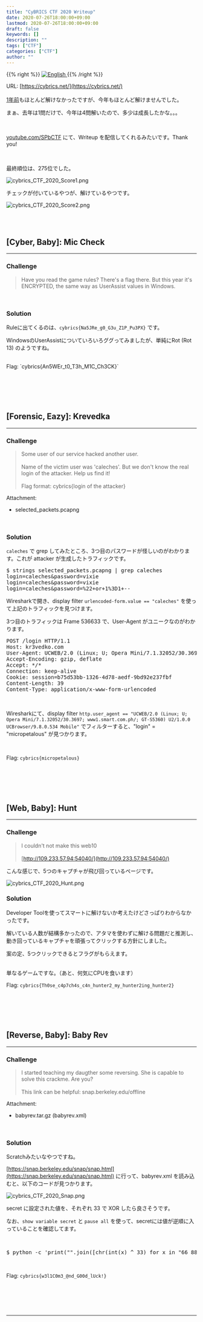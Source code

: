 ```yaml
---
title: "CyBRICS CTF 2020 Writeup"
date: 2020-07-26T18:00:00+09:00
lastmod: 2020-07-26T18:00:00+09:00
draft: false
keywords: []
description: ""
tags: ["CTF"]
categories: ["CTF"]
author: ""
---
```

{{% right %}}
<a href="https://translate.google.com/translate?hl=en&sl=ja&tl=en&u=https%3A%2F%2Fcaptureamerica.github.io%2Fwriteups%2Fpost%2Fcybrics_ctf_2020%2F">
<img src="https://captureamerica.github.io/writeups/img/En.png" alt="English">
</a>
{{% /right %}}

URL: [https://cybrics.net/](https://cybrics.net/)
<br /><br />
[1年前](https://captureamerica.github.io/writeups/post/cybrics_ctf_2019/)もほとんど解けなかったですが、今年もほとんど解けませんでした。

まぁ、去年は1問だけで、今年は4問解いたので、多少は成長したかな。。。

<br>

[youtube.com/SPbCTF](youtube.com/SPbCTF) にて、Writeup を配信してくれるみたいです。Thank you!

<br>

最終順位は、275位でした。

<img src="https://captureamerica.github.io/writeups/img/cybrics_CTF_2020_Score1.png" alt="cybrics_CTF_2020_Score1.png">


チェックが付いているやつが、解けているやつです。

<img src="https://captureamerica.github.io/writeups/img/cybrics_CTF_2020_Score2.png" alt="cybrics_CTF_2020_Score2.png">



<br /><br />
## [Cyber, Baby]: Mic Check
- - -
### Challenge
> Have you read the game rules? There's a flag there. But this year it's ENCRYPTED, the same way as UserAssist values in Windows.

<br />

### Solution
Ruleに出てくるのは、`cybrics{Na5JRe_g0_G3u_Z1P_Pu3PX}` です。

WindowsのUserAssistについていろいろググってみましたが、単純にRot (Rot 13) のようですね。

<br />
Flag: `cybrics{An5WEr_t0_T3h_M1C_Ch3CK}`



<br /><br />
<br /><br />
## [Forensic, Eazy]: Krevedka
- - -
### Challenge
> Some user of our service hacked another user.
<br /><br />
Name of the victim user was 'caleches'. But we don't know the real login of the attacker. Help us find it!
<br /><br />
Flag format: cybrics{login of the attacker}

Attachment:

- selected_packets.pcapng

<br />

### Solution
`caleches` で grep してみたところ、3つ目のパスワードが怪しいのがわかります。これが attacker が生成したトラフィックです。

<pre>
$ strings selected_packets.pcapng | grep caleches
login=caleches&password=vixie
login=caleches&password=vixie
login=caleches&password=%22+or+1%3D1+--
</pre>

Wiresharkで開き、display filter `urlencoded-form.value == "caleches"` を使って上記のトラフィックを見つけます。

3つ目のトラフィックは Frame 536633 で、User-Agent がユニークなのがわかります。

<pre>
POST /login HTTP/1.1
Host: kr3vedko.com
User-Agent: UCWEB/2.0 (Linux; U; Opera Mini/7.1.32052/30.3697; www1.smart.com.ph/; GT-S5360) U2/1.0.0 UCBrowser/9.8.0.534 Mobile
Accept-Encoding: gzip, deflate
Accept: */*
Connection: keep-alive
Cookie: session=b75d53bb-1326-4d78-aedf-9bd92e237fbf
Content-Length: 39
Content-Type: application/x-www-form-urlencoded
</pre>

<br>

Wiresharkにて、display filter `http.user_agent == "UCWEB/2.0 (Linux; U; Opera Mini/7.1.32052/30.3697; www1.smart.com.ph/; GT-S5360) U2/1.0.0 UCBrowser/9.8.0.534 Mobile"` でフィルターすると、"login" = "micropetalous" が見つかります。

<br />

Flag: `cybrics{micropetalous}`


<br /><br />
<br /><br />
## [Web, Baby]: Hunt
- - -
### Challenge
> I couldn't not make this web10
<br /><br />
[http://109.233.57.94:54040/](http://109.233.57.94:54040/)

こんな感じで、5つのキャプチャが飛び回っているページです。

<img src="https://captureamerica.github.io/writeups/img/cybrics_CTF_2020_Hunt.png" alt="cybrics_CTF_2020_Hunt.png">


<br />

### Solution
Developer Toolを使ってスマートに解けないか考えたけどさっぱりわからなかったです。

解いている人数が結構多かったので、アタマを使わずに解ける問題だと推測し、動き回っているキャプチャを頑張ってクリックする方針にしました。

案の定、5つクリックできるとフラグがもらえます。

<br/>
単なるゲームですな。（あと、何気にCPUを食います）


<br />

Flag: `cybrics{Th0se_c4p7ch4s_c4n_hunter2_my_hunter2ing_hunter2}`



<br /><br />
<br /><br />
## [Reverse, Baby]: Baby Rev
- - -
### Challenge
> I started teaching my daugther some reversing. She is capable to solve this crackme. Are you?
<br /><br />
This link can be helpful: snap.berkeley.edu/offline

Attachment:

- babyrev.tar.gz (babyrev.xml)


<br />

### Solution
Scratchみたいなやつですね。

[https://snap.berkeley.edu/snap/snap.html](https://snap.berkeley.edu/snap/snap.html) に行って、babyrev.xml を読み込むと、以下のコードが見つかります。

<img src="https://captureamerica.github.io/writeups/img/cybrics_CTF_2020_Snap.png" alt="cybrics_CTF_2020_Snap.png">

secret に設定された値を、それぞれ 33 で XOR したら良さそうです。

なお、`show variable secret` と `pause all` を使って、secretには値が逆順に入っていることを確認してます。

<br />

<pre>
$ python -c 'print("".join([chr(int(x) ^ 33) for x in "66 88 67 83 72 66 82 90 86 18 77 16 98 17 76 18 126 97 79 69 126 102 17 17 69 126 77 116 66 74 0 92".split()]))'
</pre>


<br />

Flag: `cybrics{w3l1C0m3_@nd_G00d_lUck!}`





<br /><br />
<br /><br />
- - -
<br /><br />
<br /><br />

